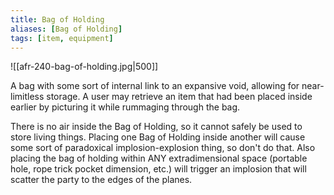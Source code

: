 ```yaml
---
title: Bag of Holding
aliases: [Bag of Holding]
tags: [item, equipment]
---
```

![[afr-240-bag-of-holding.jpg|500]]

A bag with some sort of internal link to an expansive void, allowing for near-limitless storage. A user may retrieve an item that had been placed inside earlier by picturing it while rummaging through the bag.

There is no air inside the Bag of Holding, so it cannot safely be used to store living things. Placing one Bag of Holding inside another will cause some sort of paradoxical implosion-explosion thing, so don't do that. Also placing the bag of holding within ANY extradimensional space (portable hole, rope trick pocket dimension, etc.) will trigger an implosion that will scatter the party to the edges of the planes.